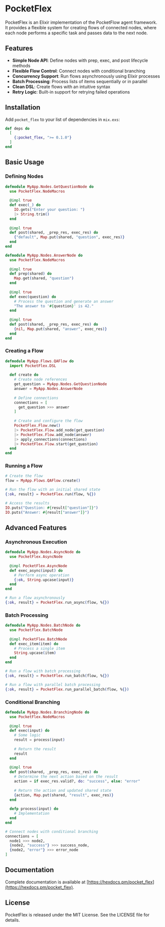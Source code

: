 # PocketFlex

PocketFlex is an Elixir implementation of the PocketFlow agent framework. It provides a flexible system for creating flows of connected nodes, where each node performs a specific task and passes data to the next node.

## Features

- **Simple Node API**: Define nodes with prep, exec, and post lifecycle methods
- **Flexible Flow Control**: Connect nodes with conditional branching
- **Concurrency Support**: Run flows asynchronously using Elixir processes
- **Batch Processing**: Process lists of items sequentially or in parallel
- **Clean DSL**: Create flows with an intuitive syntax
- **Retry Logic**: Built-in support for retrying failed operations

## Installation

Add `pocket_flex` to your list of dependencies in `mix.exs`:

```elixir
def deps do
  [
    {:pocket_flex, ">= 0.1.0"}
  ]
end
```

## Basic Usage

### Defining Nodes

```elixir
defmodule MyApp.Nodes.GetQuestionNode do
  use PocketFlex.NodeMacros
  
  @impl true
  def exec(_) do
    IO.gets("Enter your question: ")
    |> String.trim()
  end
  
  @impl true
  def post(shared, _prep_res, exec_res) do
    {"default", Map.put(shared, "question", exec_res)}
  end
end

defmodule MyApp.Nodes.AnswerNode do
  use PocketFlex.NodeMacros
  
  @impl true
  def prep(shared) do
    Map.get(shared, "question")
  end
  
  @impl true
  def exec(question) do
    # Process the question and generate an answer
    "The answer to '#{question}' is 42."
  end
  
  @impl true
  def post(shared, _prep_res, exec_res) do
    {nil, Map.put(shared, "answer", exec_res)}
  end
end
```

### Creating a Flow

```elixir
defmodule MyApp.Flows.QAFlow do
  import PocketFlex.DSL
  
  def create do
    # Create node references
    get_question = MyApp.Nodes.GetQuestionNode
    answer = MyApp.Nodes.AnswerNode
    
    # Define connections
    connections = [
      get_question >>> answer
    ]
    
    # Create and configure the flow
    PocketFlex.Flow.new()
    |> PocketFlex.Flow.add_node(get_question)
    |> PocketFlex.Flow.add_node(answer)
    |> apply_connections(connections)
    |> PocketFlex.Flow.start(get_question)
  end
end
```

### Running a Flow

```elixir
# Create the flow
flow = MyApp.Flows.QAFlow.create()

# Run the flow with an initial shared state
{:ok, result} = PocketFlex.run(flow, %{})

# Access the results
IO.puts("Question: #{result["question"]}")
IO.puts("Answer: #{result["answer"]}")
```

## Advanced Features

### Asynchronous Execution

```elixir
defmodule MyApp.Nodes.AsyncNode do
  use PocketFlex.AsyncNode
  
  @impl PocketFlex.AsyncNode
  def exec_async(input) do
    # Perform async operation
    {:ok, String.upcase(input)}
  end
end

# Run a flow asynchronously
{:ok, result} = PocketFlex.run_async(flow, %{})
```

### Batch Processing

```elixir
defmodule MyApp.Nodes.BatchNode do
  use PocketFlex.BatchNode
  
  @impl PocketFlex.BatchNode
  def exec_item(item) do
    # Process a single item
    String.upcase(item)
  end
end

# Run a flow with batch processing
{:ok, result} = PocketFlex.run_batch(flow, %{})

# Run a flow with parallel batch processing
{:ok, result} = PocketFlex.run_parallel_batch(flow, %{})
```

### Conditional Branching

```elixir
defmodule MyApp.Nodes.BranchingNode do
  use PocketFlex.NodeMacros
  
  @impl true
  def exec(input) do
    # Some logic
    result = process(input)
    
    # Return the result
    result
  end
  
  @impl true
  def post(shared, _prep_res, exec_res) do
    # Determine the next action based on the result
    action = if exec_res.valid?, do: "success", else: "error"
    
    # Return the action and updated shared state
    {action, Map.put(shared, "result", exec_res)}
  end
  
  defp process(input) do
    # Implementation
  end
end

# Connect nodes with conditional branching
connections = [
  node1 >>> node2,
  {node2, "success"} >>> success_node,
  {node2, "error"} >>> error_node
]
```

## Documentation

Complete documentation is available at [https://hexdocs.pm/pocket_flex](https://hexdocs.pm/pocket_flex).

## License

PocketFlex is released under the MIT License. See the LICENSE file for details.
